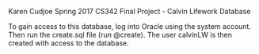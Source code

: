 Karen Cudjoe
Spring 2017
CS342 Final Project - Calvin Lifework Database 

To gain access to this database, log into Oracle using the system account. Then run the create.sql file (run @create). 
The user calvinLW is then created with access to the database. 
